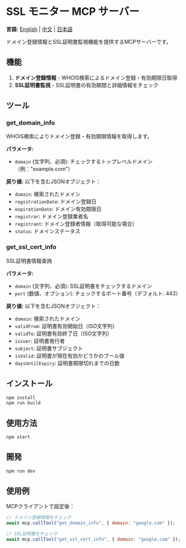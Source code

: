 # SSL モニター MCP サーバー

**言語:** [English](README.md) | [中文](README-zh.md) | [日本語](README-ja.md)

ドメイン登録情報とSSL証明書監視機能を提供するMCPサーバーです。

## 機能

1. **ドメイン登録情報** - WHOIS検索によるドメイン登録・有効期限日取得
2. **SSL証明書監視** - SSL証明書の有効期間と詳細情報をチェック

## ツール

### get_domain_info
WHOIS検索によりドメイン登録・有効期限情報を取得します。

**パラメータ:**
- `domain` (文字列、必須): チェックするトップレベルドメイン（例："example.com"）

**戻り値:** 以下を含むJSONオブジェクト：
- `domain`: 検索されたドメイン
- `registrationDate`: ドメイン登録日
- `expirationDate`: ドメイン有効期限日
- `registrar`: ドメイン登録業者名
- `registrant`: ドメイン登録者情報（取得可能な場合）
- `status`: ドメインステータス

### get_ssl_cert_info
SSL証明書情報查詢

**パラメータ:**
- `domain` (文字列、必須): SSL証明書をチェックするドメイン
- `port` (数値、オプション): チェックするポート番号（デフォルト: 443）

**戻り値:** 以下を含むJSONオブジェクト：
- `domain`: 検索されたドメイン
- `validFrom`: 証明書有効開始日（ISO文字列）
- `validTo`: 証明書有効終了日（ISO文字列）
- `issuer`: 証明書発行者
- `subject`: 証明書サブジェクト
- `isValid`: 証明書が現在有効かどうかのブール値
- `daysUntilExpiry`: 証明書期限切れまでの日数

## インストール

```bash
npm install
npm run build
```

## 使用方法

```bash
npm start
```

## 開発

```bash
npm run dev
```

## 使用例

MCPクライアントで設定後：

```javascript
// ドメイン登録情報をチェック
await mcp.callTool("get_domain_info", { domain: "google.com" });

// SSL証明書をチェック
await mcp.callTool("get_ssl_cert_info", { domain: "google.com" });
```